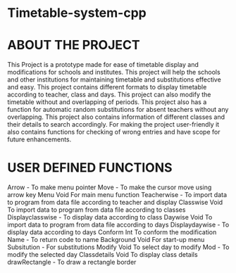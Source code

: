 # Timetable-system-cpp

# ABOUT THE PROJECT
This Project is a prototype made for ease of timetable display and modifications for schools and institutes. This project will help the schools and other institutions for maintaining timetable and substitutions effective and easy.
This project contains different formats to display timetable according to teacher, class and days. This project can also modify the timetable without and overlapping of periods.
This project also has a function for automatic random substitutions for absent teachers without any overlapping.
This project also contains information of different classes and their details to search accordingly.
For making the project user-friendly it also contains functions for checking of wrong entries and have scope for future enhancements.

# USER DEFINED FUNCTIONS
Arrow - To make menu pointer
Move - To make the cursor move using arrow key Menu Void For main menu function
Teacherwise - To import data to program from data file according to teacher and display Classwise Void To import data to program from data file according to classes
Displayclasswise - To display data according to class Daywise Void To import data to program from data file according to days
Displaydaywise - To display data according to days Conform Int To conform the modification
Name - To return code to name Background Void For start-up menu
Subsitution - For substitutions Modify Void To select day to modify
Mod - To modify the selected day Classdetails Void To display class details
drawRectangle - To draw a rectangle border
